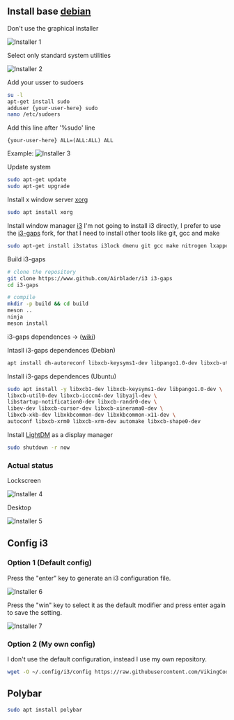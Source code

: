 ## Install base [debian](https://www.debian.org/)

Don't use the graphical installer

![Installer 1](./img/screenshot1.png)

Select only standard system utilities

![Installer 2](./img/screenshot2.png)

Add your usser to sudoers
```bash
su -l
apt-get install sudo
adduser {your-user-here} sudo
nano /etc/sudoers
```

Add this line after '%sudo' line
```
{your-user-here} ALL=(ALL:ALL) ALL
```
Example:
![Installer 3](./img/screenshot3.png)

Update system
```bash
sudo apt-get update
sudo apt-get upgrade
```

Install x window server [xorg](https://es.wikipedia.org/wiki/X.Org_Server)
```bash
sudo apt install xorg
```

Install window manager [i3](https://i3wm.org/)
I'm not going to install i3 directly, I prefer to use the [i3-gaps](https://github.com/Airblader/i3) fork, for that I need to install other tools like git, gcc and make

```bash
sudo apt-get install i3status i3lock dmenu git gcc make nitrogen lxappearance meson
```

Build i3-gaps

```bash
# clone the repository
git clone https://www.github.com/Airblader/i3 i3-gaps
cd i3-gaps

# compile
mkdir -p build && cd build
meson ..
ninja
meson install
```

i3-gaps dependences -> ([wiki](https://github.com/Airblader/i3/wiki/Building-from-source))

Intasll i3-gaps dependences (Debian)

```bash
apt install dh-autoreconf libxcb-keysyms1-dev libpango1.0-dev libxcb-util0-dev xcb libxcb1-dev libxcb-icccm4-dev libyajl-dev libev-dev libxcb-xkb-dev libxcb-cursor-dev libxkbcommon-dev libxcb-xinerama0-dev libxkbcommon-x11-dev libstartup-notification0-dev libxcb-randr0-dev libxcb-xrm0 libxcb-xrm-dev libxcb-shape0 libxcb-shape0-dev
```
Install i3-gaps dependences (Ubuntu)

```bash
sudo apt install -y libxcb1-dev libxcb-keysyms1-dev libpango1.0-dev \
libxcb-util0-dev libxcb-icccm4-dev libyajl-dev \
libstartup-notification0-dev libxcb-randr0-dev \
libev-dev libxcb-cursor-dev libxcb-xinerama0-dev \
libxcb-xkb-dev libxkbcommon-dev libxkbcommon-x11-dev \
autoconf libxcb-xrm0 libxcb-xrm-dev automake libxcb-shape0-dev
```


Install [LightDM](https://github.com/canonical/lightdm) as a display manager

```bash
sudo shutdown -r now
```

### Actual status

Lockscreen

![Installer 4](./img/screenshot4.png)

Desktop

![Installer 5](./img/screenshot5.png)

## Config i3

### Option 1 (Default config)
Press the "enter" key to generate an i3 configuration file.

![Installer 6](./img/screenshot6.png)

Press the "win" key to select it as the default modifier and press enter again to save the setting.

![Installer 7](./img/screenshot7.png)

### Option 2 (My own config)

I don't use the default configuration, instead I use my own repository.

```bash
wget -O ~/.config/i3/config https://raw.githubusercontent.com/VikingCodeBlog/i3-config/main/config
```

## Polybar
```bash
sudo apt install polybar
```
